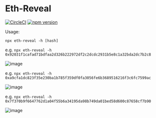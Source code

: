 # Eth-Reveal

[![CircleCI](https://circleci.com/gh/justinjmoses/eth-reveal.svg?style=svg)](https://circleci.com/gh/justinjmoses/eth-reveal)
[![npm version](https://badge.fury.io/js/eth-reveal.svg)](https://badge.fury.io/js/eth-reveal)

Usage:

`npx eth-reveal -h [hash]`

e.g. `npx eth-reveal -h 0x92031f1cafad71bdfaa2d326b222972df2c2dcdc2931b5e8c1a32bda2dc7b2c8`

![image](https://user-images.githubusercontent.com/799038/57975573-a1061b80-7999-11e9-8223-1a96da51f40a.png)

e.g. `npx eth-reveal -h 0xa9cfa1dc823f35e230ba1b785f359df0fa3056fe6b3689516216f3c6fc7599ac`

![image](https://user-images.githubusercontent.com/799038/57975584-ce52c980-7999-11e9-80dc-1078b525d2e9.png)

e.g. `npx eth-reveal -h 0x7f370b9f6647762d1a04f55b6a34195da98b749da01bed58d600c87658cf7b90`

![image](https://user-images.githubusercontent.com/799038/57975591-e62a4d80-7999-11e9-82a5-7d80cbb361ae.png)
